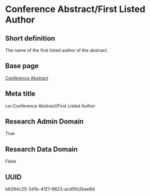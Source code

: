 # Conference Abstract/First Listed Author
## Short definition
The name of the first listed author of the abstract.
## Base page
[Conference Abstract](https://github.com/EuroCRIS/CASRAI-Dictionairies/blob/main/Objects/Conference%20Abstract.md)
## Meta title
csr:Conference Abstract/First Listed Author
## Research Admin Domain
True
## Research Data Domain
False
## UUID
b6394c25-341b-4121-9823-acd5fb2bae8d
